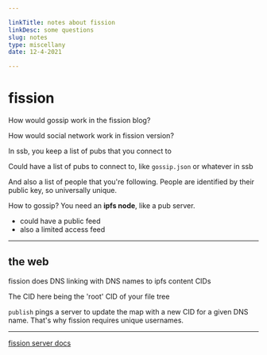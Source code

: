 ```yaml
---

linkTitle: notes about fission
linkDesc: some questions
slug: notes
type: miscellany
date: 12-4-2021

---
```


# fission

How would gossip work in the fission blog?

How would social network work in fission version?

In ssb, you keep a list of pubs that you connect to

Could have a list of pubs to connect to, like `gossip.json` or whatever in ssb

And also a list of people that you're following. People are identified by their public key, so universally unique.

How to gossip? You need an **ipfs node**, like a pub server.
* could have a public feed
* also a limited access feed

-------------------------------------------------------

## the web

fission does DNS linking with DNS names to ipfs content CIDs

The CID here being the 'root' CID of your file tree

`publish` pings a server to update the map with a new CID for a given DNS name. That's why fission requires unique usernames.

------------------------------------------

[fission server docs](https://runfission.net/docs/)


